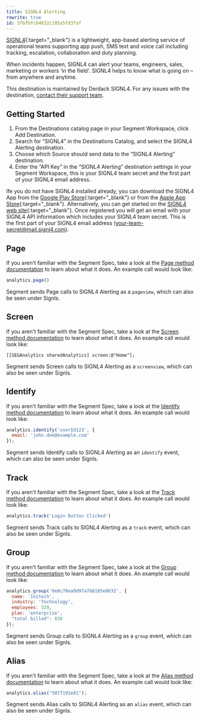 ```yaml
---
title: SIGNL4 Alerting
rewrite: true
id: 5fbfbfc64832c185a5fd3faf
---
```

[SIGNL4](https://www.signl4.com){:target="_blank"} is a lightweight, app-based alerting service of operational teams supporting app push, SMS text and voice call including tracking, escalation, collaboration and duty planning.

When incidents happen, SIGNL4 can alert your teams, engineers, sales, marketing or workers ‘in the field'. SIGNL4 helps to know what is going on – from anywhere and anytime.

This destination is maintained by Derdack SIGNL4. For any issues with the destination, [contact their support team](mailto:success@signl4.com).

## Getting Started

 

1. From the Destinations catalog page in your Segment Workspace, click Add Destination.
2. Search for “SIGNL4” in the Destinations Catalog, and select the SIGNL4 Alerting destination.
3. Choose which Source should send data to the “SIGNL4 Alerting” destination.
4. Enter the “API Key” in the “SIGNL4 Alerting” destination settings in your Segment Workspace, this is your SIGNL4 team secret and the first part of your SIGNL4 email address.

Ife you do not have SIGNL4 installed already, you can download the SIGNL4 App from the [Google Play Store](https://play.google.com/store/apps/details?id=com.derdack.signl4){:target="_blank"} or from the [Apple App Store](https://itunes.apple.com/us/app/signl4/id1100283480){:target="_blank"}. Alternatively, you can get started on the [SIGNL4 web site](https://www.signl4.com/free-trial-test/){:target="_blank"}. Once registered you will get an email with your SIGNL4 API information which includes your SIGNL4 team secret. This is the first part of your SIGNL4 email address (your-team-secret@mail.signl4.com).

## Page

If you aren't familiar with the Segment Spec, take a look at the [Page method documentation](/docs/connections/spec/page/) to learn about what it does. An example call would look like:

```js
analytics.page()
```

Segment sends Page calls to SIGNL4 Alerting as a `pageview`, which can also be seen under Signls. 


## Screen

If you aren't familiar with the Segment Spec, take a look at the [Screen method documentation](/docs/connections/spec/screen/) to learn about what it does. An example call would look like:

```obj-c
[[SEGAnalytics sharedAnalytics] screen:@"Home"];
```

Segment sends Screen calls to SIGNL4 Alerting as a `screenview`, which can also be seen under Signls. 


## Identify

If you aren't familiar with the Segment Spec, take a look at the [Identify method documentation](/docs/connections/spec/identify/) to learn about what it does. An example call would look like:

```js
analytics.identify('userId123', {
  email: 'john.doe@example.com'
});
```

Segment sends Identify calls to SIGNL4 Alerting as an `identify` event, which can also be seen under Signls.


## Track

If you aren't familiar with the Segment Spec, take a look at the [Track method documentation](/docs/connections/spec/track/) to learn about what it does. An example call would look like:

```js
analytics.track('Login Button Clicked')
```

Segment sends Track calls to SIGNL4 Alerting as a `track` event, which can also be seen under Signls.

## Group

If you aren't familiar with the Segment Spec, take a look at the [Group method documentation](/docs/connections/spec/group/) to learn about what it does. An example call would look like:

```js
analytics.group('0e8c78ea9d97a7b8185e8632', {
  name: 'Initech',
  industry: 'Technology',
  employees: 329,
  plan: 'enterprise',
  "total billed": 830
});
```

Segment sends Group calls to SIGNL4 Alerting as a `group` event, which can also be seen under Signls.

## Alias

If you aren't familiar with the Segment Spec, take a look at the [Alias method documentation](/docs/connections/spec/alias/) to learn about what it does. An example call would look like:

```js
analytics.alias("507f191e81");
```

Segment sends Alias calls to SIGNL4 Alerting as an `alias` event, which can also be seen under Signls.
